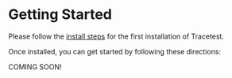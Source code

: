 # Getting Started

Please follow the [install steps](/docs/installing.md) for the first installation of Tracetest.

Once installed, you can get started by following these directions:

COMING SOON!
